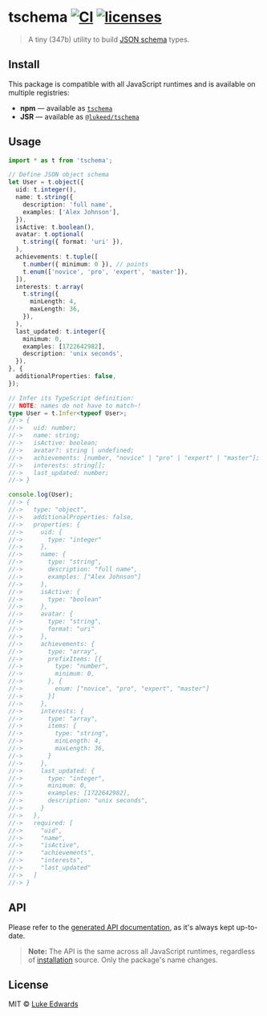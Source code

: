 # tschema [![CI](https://github.com/lukeed/tschema/workflows/CI/badge.svg)](https://github.com/lukeed/tschema/actions?query=workflow%3ACI) [![licenses](https://licenses.dev/b/npm/tschema)](https://licenses.dev/npm/tschema)

> A tiny (347b) utility to build [JSON schema](https://json-schema.org/understanding-json-schema/reference) types.

## Install

This package is compatible with all JavaScript runtimes and is available on multiple registries:

- **npm** &mdash; available as [`tschema`](https://www.npmjs.com/package/tschema)
- **JSR** &mdash; available as [`@lukeed/tschema`](https://jsr.io/@lukeed/tschema)

## Usage

```ts
import * as t from 'tschema';

// Define JSON object schema
let User = t.object({
  uid: t.integer(),
  name: t.string({
    description: 'full name',
    examples: ['Alex Johnson'],
  }),
  isActive: t.boolean(),
  avatar: t.optional(
    t.string({ format: 'uri' }),
  ),
  achievements: t.tuple([
    t.number({ minimum: 0 }), // points
    t.enum(['novice', 'pro', 'expert', 'master']),
  ]),
  interests: t.array(
    t.string({
      minLength: 4,
      maxLength: 36,
    }),
  ),
  last_updated: t.integer({
    minimum: 0,
    examples: [1722642982],
    description: 'unix seconds',
  }),
}, {
  additionalProperties: false,
});

// Infer its TypeScript definition:
// NOTE: names do not have to match~!
type User = t.Infer<typeof User>;
//-> {
//->   uid: number;
//->   name: string;
//->   isActive: boolean;
//->   avatar?: string | undefined;
//->   achievements: [number, "novice" | "pro" | "expert" | "master"];
//->   interests: string[];
//->   last_updated: number;
//-> }

console.log(User);
//-> {
//->   type: "object",
//->   additionalProperties: false,
//->   properties: {
//->     uid: {
//->       type: "integer"
//->     },
//->     name: {
//->       type: "string",
//->       description: "full name",
//->       examples: ["Alex Johnson"]
//->     },
//->     isActive: {
//->       type: "boolean"
//->     },
//->     avatar: {
//->       type: "string",
//->       format: "uri"
//->     },
//->     achievements: {
//->       type: "array",
//->       prefixItems: [{
//->         type: "number",
//->         minimum: 0,
//->       }, {
//->         enum: ["novice", "pro", "expert", "master"]
//->       }]
//->     },
//->     interests: {
//->       type: "array",
//->       items: {
//->         type: "string",
//->         minLength: 4,
//->         maxLength: 36,
//->       }
//->     },
//->     last_updated: {
//->       type: "integer",
//->       minimum: 0,
//->       examples: [1722642982],
//->       description: "unix seconds",
//->     }
//->   },
//->   required: [
//->     "uid",
//->     "name",
//->     "isActive",
//->     "achievements",
//->     "interests",
//->     "last_updated"
//->   ]
//-> }
```

## API

Please refer to the [generated API documentation](https://jsr.io/@lukeed/tschema/doc), as it's
always kept up-to-date.

> **Note:** The API is the same across all JavaScript runtimes, regardless of [installation](#install) source. Only the package's name changes.

## License

MIT © [Luke Edwards](https://lukeed.com)
